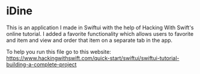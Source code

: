 # iDine
This is an application I made in Swiftui with the help of Hacking With Swift's online tutorial. I added a favorite functionality which allows users to favorite and item and view and order that item on a separate tab in the app. 

To help you run this file go to this website: https://www.hackingwithswift.com/quick-start/swiftui/swiftui-tutorial-building-a-complete-project

